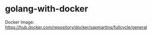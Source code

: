 # golang-with-docker

Docker Image: https://hub.docker.com/repository/docker/sapmartins/fullcycle/general